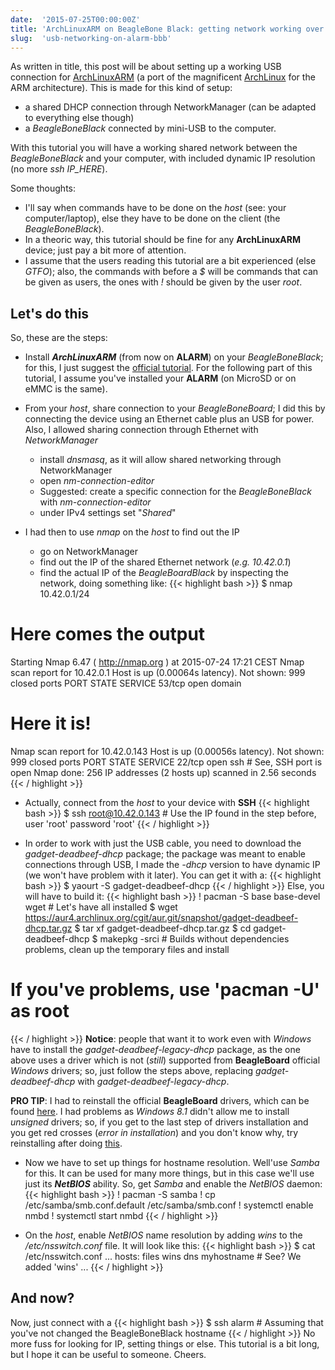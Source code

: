 ```yaml
---
date:  '2015-07-25T00:00:00Z'
title: 'ArchLinuxARM on BeagleBone Black: getting network working over USB'
slug:  'usb-networking-on-alarm-bbb'
---
```


As written in title, this post will be about setting up a working USB connection
for [ArchLinuxARM](http://archlinuxarm.org) (a port of the magnificent
[ArchLinux](https://www.archlinux.org) for the ARM architecture).
This is made for this kind of setup:

* a shared DHCP connection through NetworkManager (can be adapted to everything else though)
* a *BeagleBoneBlack* connected by mini-USB to the computer.

With this tutorial you will have a working shared network between the *BeagleBoneBlack*
and your computer,
with included dynamic IP resolution (no more *ssh IP_HERE*).

Some thoughts:

* I'll say when commands have to be done on the *host* (see: your computer/laptop),
else they have to be done on the client (the *BeagleBoneBlack*).
* In a theoric way, this tutorial should be fine for any **ArchLinuxARM** device;
just pay a bit more of attention.
* I assume that the users reading this tutorial are a bit experienced (else *GTFO*);
also, the commands with before a *$*
will be commands that can be given as users, the ones with *!* should be given
by the user *root*.

## Let's do this
So, these are the steps:

- Install ***ArchLinuxARM*** (from now on **ALARM**) on your *BeagleBoneBlack*;
for this, I just suggest the
[official tutorial](http://archlinuxarm.org/platforms/armv7/ti/beaglebone-black).
For the following part of this tutorial, I assume you've installed your **ALARM**
(on MicroSD or on eMMC is the same).

- From your *host*, share connection to your *BeagleBoneBoard*;
I did this by connecting the device using an Ethernet cable plus an USB for power.
Also, I allowed sharing connection through Ethernet with *NetworkManager*
  * install *dnsmasq*, as it will allow shared networking through NetworkManager
  * open *nm-connection-editor*
  * Suggested: create a specific connection for the *BeagleBoneBlack* with *nm-connection-editor*
  * under IPv4 settings set "*Shared*"

- I had then to use *nmap* on the *host* to find out the IP
  * go on NetworkManager
  * find out the IP of the shared Ethernet network (*e.g. 10.42.0.1*)
  * find the actual IP of the *BeagleBoardBlack* by inspecting the network, doing something like:
{{< highlight bash >}}
$ nmap 10.42.0.1/24
# Here comes the output
Starting Nmap 6.47 ( http://nmap.org ) at 2015-07-24 17:21 CEST
Nmap scan report for 10.42.0.1
Host is up (0.00064s latency).
Not shown: 999 closed ports
PORT   STATE SERVICE
53/tcp open  domain
# Here it is!
Nmap scan report for 10.42.0.143
Host is up (0.00056s latency).
Not shown: 999 closed ports
PORT   STATE SERVICE
22/tcp open  ssh # See, SSH port is open
Nmap done: 256 IP addresses (2 hosts up) scanned in 2.56 seconds
{{< / highlight >}}

- Actually, connect from the *host* to your device with **SSH**
{{< highlight bash >}}
$ ssh root@10.42.0.143 # Use the IP found in the step before, user 'root' password 'root'
{{< / highlight >}}

- In order to work with just the USB cable, you need to download the *gadget-deadbeef-dhcp* package;
the package was meant to enable connections through USB, I made the *-dhcp* version to have dynamic IP
(we won't have problem with it later). You can get it with a:
{{< highlight bash >}}
$ yaourt -S gadget-deadbeef-dhcp
{{< / highlight >}}
Else, you will have to build it:
{{< highlight bash >}}
! pacman -S base base-devel wget # Let's have all installed
$ wget https://aur4.archlinux.org/cgit/aur.git/snapshot/gadget-deadbeef-dhcp.tar.gz
$ tar xf gadget-deadbeef-dhcp.tar.gz
$ cd gadget-deadbeef-dhcp
$ makepkg -srci # Builds without dependencies problems, clean up the temporary files and install
# If you've problems, use 'pacman -U' as root
{{< / highlight >}}
**Notice**: people that want it to work even with *Windows* have to install
the *gadget-deadbeef-legacy-dhcp* package, as the one above uses a driver which
is not (*still*) supported from **BeagleBoard** official *Windows* drivers; so,
just follow the steps above, replacing *gadget-deadbeef-dhcp* with *gadget-deadbeef-legacy-dhcp*.

**PRO TIP**: I had to reinstall the official **BeagleBoard** drivers, which can
be found [here](http://beagleboard.org/getting-started#step2). I had problems as
*Windows 8.1* didn't allow me to install *unsigned* drivers; so, if you get to
the last step of drivers installation and you get red crosses (*error in installation*)
and you don't know why, try reinstalling after doing
[this](http://www.howtogeek.com/167723/how-to-disable-driver-signature-verification-on-64-bit-windows-8.1-so-that-you-can-install-unsigned-drivers/).

- Now we have to set up things for hostname resolution. Well'use *Samba* for this.
It can be used for many more things, but in this case we'll use just its ***NetBIOS*** ability.
So, get *Samba* and enable the *NetBIOS* daemon:
{{< highlight bash >}}
! pacman -S samba
! cp /etc/samba/smb.conf.default /etc/samba/smb.conf
! systemctl enable nmbd
! systemctl start nmbd
{{< / highlight >}}

- On the *host*, enable *NetBIOS* name resolution by adding *wins* to the */etc/nsswitch.conf* file.
It will look like this:
{{< highlight bash >}}
$ cat /etc/nsswitch.conf
...
hosts: files wins dns myhostname # See? We added 'wins'
...
{{< / highlight >}}

## And now?
Now, just connect with a
{{< highlight bash >}}
$ ssh alarm # Assuming that you've not changed the BeagleBoneBlack hostname
{{< / highlight >}}
No more fuss for looking for IP, setting things or else.
This tutorial is a bit long, but I hope it can be useful to someone. Cheers.
